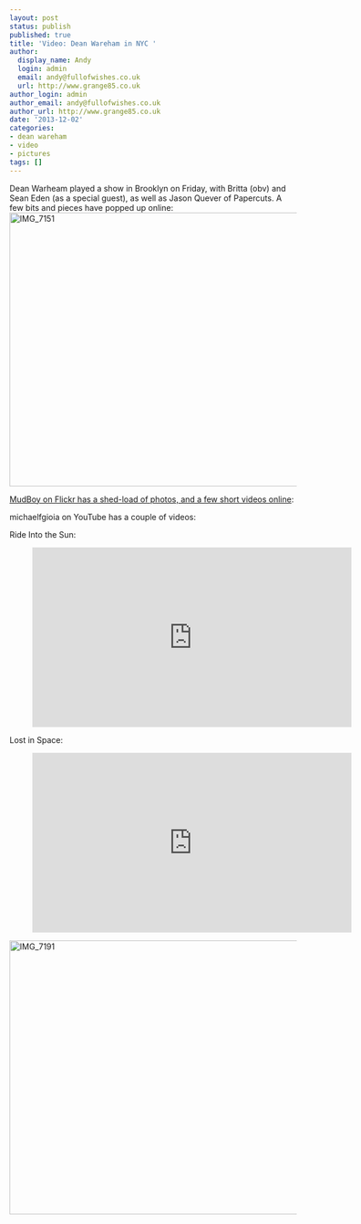 ```yaml
---
layout: post
status: publish
published: true
title: 'Video: Dean Wareham in NYC '
author:
  display_name: Andy
  login: admin
  email: andy@fullofwishes.co.uk
  url: http://www.grange85.co.uk
author_login: admin
author_email: andy@fullofwishes.co.uk
author_url: http://www.grange85.co.uk
date: '2013-12-02'
categories:
- dean wareham
- video
- pictures
tags: []
---
```

<p>Dean Warheam played a show in Brooklyn on Friday, with Britta (obv) and Sean Eden (as a special guest), as well as Jason Quever of Papercuts. A few bits and pieces have popped up online:<br />
<a href="http://www.flickr.com/photos/97019847@N00/11128980054" title="IMG_7151 by Clay, on Flickr"><img src="https://farm3.staticflickr.com/2813/11128980054_5489f3165b_z.jpg" width="640" height="480" alt="IMG_7151"></a></p>
<p><a href="http://www.flickr.com/search/?w=97019847@N00&q=dean%20wareham">MudBoy on Flickr has a shed-load of photos, and a few short videos online</a>:</p>
<p>michaelfgioia on YouTube has a couple of videos:</p>
<p>Ride Into the Sun:<br />
</p>
<figure class="caption aligncenter"><iframe width="560" height="315" src="https://www.youtube-nocookie.com/embed/yxFUtxs4Oy0" frameborder="0" allowfullscreen></iframe><figcaption class="caption-text"></figcaption></figure>
<p>Lost in Space:<br />
</p>
<figure class="caption aligncenter"><iframe width="560" height="315" src="https://www.youtube-nocookie.com/embed/mHsxi0xdANo" frameborder="0" allowfullscreen></iframe><figcaption class="caption-text"></figcaption></figure>
<p><a href="http://www.flickr.com/photos/97019847@N00/11128964534" title="IMG_7191 by Clay, on Flickr"><img src="https://farm6.staticflickr.com/5543/11128964534_1ee3b029dd_z.jpg" width="640" height="480" alt="IMG_7191"></a></p>
